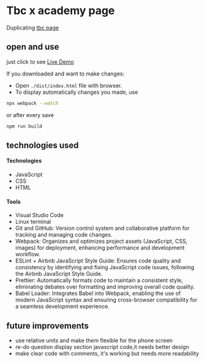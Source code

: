 # Tbc x academy page

Duplicating [tbc page](https://www.tbcacademy.ge/usaid)

## open and use

just click to see [Live Demo](https://giorgidzebisashvili4.github.io/identical-page-tbc/)

If you downloaded and want to make changes:

- Open `./dist/index.html` file with browser.
- To display automatically changes you made, use

```bash
npx webpack --watch
```

or after every save

```bash
npm run build
```

## technologies used

#### Technologies

- JavaScript
- CSS
- HTML

#### Tools

- Visual Studio Code
- Linux terminal
- Git and GitHub: Version control system and collaborative platform for tracking and managing code changes.
- Webpack: Organizes and optimizes project assets (JavaScript, CSS, images) for deployment, enhancing performance and development workflow.
- ESLint + Airbnb JavaScript Style Guide: Ensures code quality and consistency by identifying and fixing JavaScript code issues, following the Airbnb JavaScript Style Guide.
- Prettier: Automatically formats code to maintain a consistent style, eliminating debates over formatting and improving overall code quality.
- Babel Loader: Integrates Babel into Webpack, enabling the use of modern JavaScript syntax and ensuring cross-browser compatibility for a seamless development experience.

## future improvements

- use relative units and make them flexible for the phone screen
- re-do question display section javascript code,it needs better design
- make clear code with comments, it's working but needs more readability
